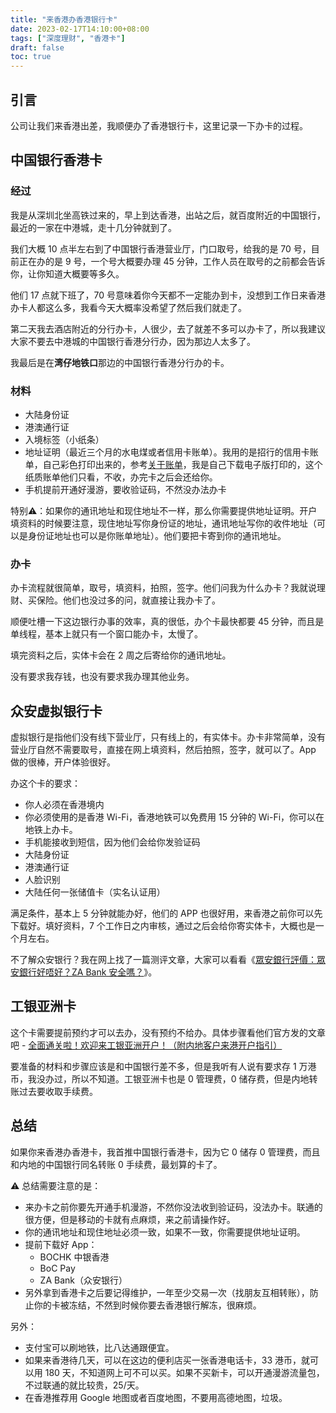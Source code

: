 ```yaml
---
title: "来香港办香港银行卡"
date: 2023-02-17T14:10:00+08:00
tags: ["深度理财", "香港卡"]
draft: false
toc: true
---
```


## 引言

公司让我们来香港出差，我顺便办了香港银行卡，这里记录一下办卡的过程。

## 中国银行香港卡

### 经过

我是从深圳北坐高铁过来的，早上到达香港，出站之后，就百度附近的中国银行，最近的一家在中港城，走十几分钟就到了。

我们大概 10 点半左右到了中国银行香港营业厅，门口取号，给我的是 70 号，目前正在办的是 9 号，一个号大概要办理 45 分钟，工作人员在取号的之前都会告诉你，让你知道大概要等多久。

他们 17 点就下班了，70 号意味着你今天都不一定能办到卡，没想到工作日来香港办卡人都这么多，我看今天大概率没希望了然后我们就走了。

第二天我去酒店附近的分行办卡，人很少，去了就差不多可以办卡了，所以我建议大家不要去中港城的中国银行香港分行办，因为那边人太多了。

我最后是在**湾仔地铁口**那边的中国银行香港分行办的卡。

<!--more-->

### 材料

- 大陆身份证
- 港澳通行证
- 入境标签（小纸条）
- 地址证明（最近三个月的水电煤或者信用卡账单）。我用的是招行的信用卡账单，自己彩色打印出来的，参考[关于账单](https://cc.cmbchina.com/content/cusservice/41.htm)，我是自己下载电子版打印的，这个纸质账单他们只看，不收，办完卡之后会还给你。
- 手机提前开通好漫游，要收验证码，不然没办法办卡

特别⚠️：如果你的通讯地址和现住地址不一样，那么你需要提供地址证明。开户填资料的时候要注意，现住地址写你身份证的地址，通讯地址写你的收件地址（可以是身份证地址也可以是你账单地址）。他们要把卡寄到你的通讯地址。

### 办卡

办卡流程就很简单，取号，填资料，拍照，签字。他们问我为什么办卡？我就说理财、买保险。他们也没过多的问，就直接让我办卡了。

顺便吐槽一下这边银行办事的效率，真的很低，办个卡最快都要 45 分钟，而且是单线程，基本上就只有一个窗口能办卡，太慢了。

填完资料之后，实体卡会在 2 周之后寄给你的通讯地址。

没有要求我存钱，也没有要求我办理其他业务。

## 众安虚拟银行卡

虚拟银行是指他们没有线下营业厅，只有线上的，有实体卡。办卡非常简单，没有营业厅自然不需要取号，直接在网上填资料，然后拍照，签字，就可以了。App 做的很棒，开户体验很好。

办这个卡的要求：

- 你人必须在香港境内
- 你必须使用的是香港 Wi-Fi，香港地铁可以免费用 15 分钟的 Wi-Fi，你可以在地铁上办卡。
- 手机能接收到短信，因为他们会给你发验证码
- 大陆身份证
- 港澳通行证
- 人脸识别
- 大陆任何一张储值卡（实名认证用）

满足条件，基本上 5 分钟就能办好，他们的 APP 也很好用，来香港之前你可以先下载好。填好资料，7 个工作日之内审核，通过之后会给你寄实体卡，大概也是一个月左右。

不了解众安银行？我在网上找了一篇测评文章，大家可以看看《[眾安銀行評價：眾安銀行好唔好？ZA Bank 安全嗎？](https://wise.com/zh-hk/blog/za-bank-review)》。

## 工银亚洲卡

这个卡需要提前预约才可以去办，没有预约不给办。具体步骤看他们官方发的文章吧 - [全面通关啦！欢迎来工银亚洲开户！（附内地客户来港开户指引）](https://mp.weixin.qq.com/s/rgd5Bu1DyRIfzlh8PBjKgA)

要准备的材料和步骤应该是和中国银行差不多，但是我听有人说有要求存 1 万港币，我没办过，所以不知道。工银亚洲卡也是 0 管理费，0 储存费，但是内地转账过去要收取手续费。

## 总结

如果你来香港办香港卡，我首推中国银行香港卡，因为它 0 储存 0 管理费，而且和内地的中国银行同名转账 0 手续费，最划算的卡了。

⚠️ 总结需要注意的是：

- 来办卡之前你要先开通手机漫游，不然你没法收到验证码，没法办卡。联通的很方便，但是移动的卡就有点麻烦，来之前请操作好。
- 你的通讯地址和现住地址必须一致，如果不一致，你需要提供地址证明。
- 提前下载好 App：
    - BOCHK 中银香港
    - BoC Pay
    - ZA Bank（众安银行）
- 另外拿到香港卡之后要记得维护，一年至少交易一次（找朋友互相转账），防止你的卡被冻结，不然到时候你要去香港银行解冻，很麻烦。

另外：

- 支付宝可以刷地铁，比八达通跟便宜。
- 如果来香港待几天，可以在这边的便利店买一张香港电话卡，33 港币，就可以用 180 天，不知道网上可不可以买。如果不买新卡，可以开通漫游流量包，不过联通的就比较贵，25/天。
- 在香港推荐用 Google 地图或者百度地图，不要用高德地图，垃圾。



